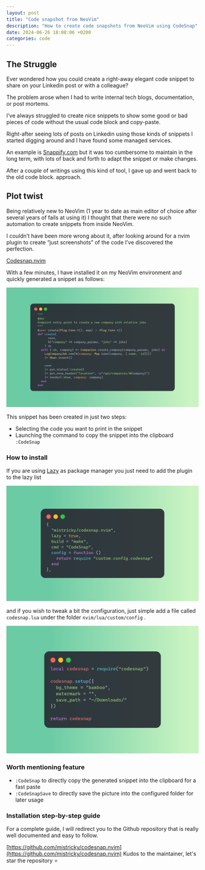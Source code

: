 ```yaml
---
layout: post
title: "Code snapshot from NeoVim"
description: "How to create code snapshots from NeoVim using CodeSnap"
date: 2024-06-26 18:08:06 +0200
categories: code
---
```


## The Struggle

Ever wondered how you could create a right-away elegant code snippet to share on your Linkedin post or with a colleague?

The problem arose when I had to write internal tech blogs, documentation, or post mortems.

I’ve always struggled to create nice snippets to show some good or bad pieces of code without the usual code block and copy-paste.

Right-after seeing lots of posts on Linkedin using those kinds of snippets I started digging around and I have found some managed services.

An example is [Snappify.com](https://snappify.com/) but it was too cumbersome to maintain in the long term, with lots of back and forth to adapt the snippet or make changes.

After a couple of writings using this kind of tool, I gave up and went back to the old code block. approach.
## Plot twist

Being relatively new to NeoVim (1 year to date as main editor of choice after several years of fails at using it) I thought that there were no such automation to create snippets from inside NeoVim.

I couldn’t have been more wrong about it, after looking around for a nvim plugin to create “just screenshots” of the code I’ve discovered the perfection.

[Codesnap.nvim](https://github.com/mistricky/codesnap.nvim) 

With a few minutes, I have installed it on my NeoVim environment and quickly generated a snippet as follows:

![Untitled](/assets/codesnap/plot-twist.png)

This snippet has been created in just two steps:

- Selecting the code you want to print in the snippet
- Launching the command to copy the snippet into the clipboard `:CodeSnap`
    
### How to install

If you are using [Lazy]([https://github.com/folke/lazy.nvim](https://github.com/folke/lazy.nvim)) as package manager you just need to add the plugin to the lazy list

![Untitled](/assets/codesnap/lazy.png)

and if you wish to tweak a bit the configuration, just simple add a file called `codesnap.lua` under the folder `nvim/lua/custom/config` .

![Untitled](/assets/codesnap/plugin-settings.png)

### Worth mentioning feature

- `:CodeSnap` to directly copy the generated snippet into the clipboard for a fast paste
- `:CodeSnapSave` to directly save the picture into the configured folder for later usage

### Installation step-by-step guide

For a complete guide, I will redirect you to the Github repository that is really well documented and easy to follow.

[https://github.com/mistricky/codesnap.nvim](https://github.com/mistricky/codesnap.nvim) 
Kudos to the maintainer, let's star the repository :star:

